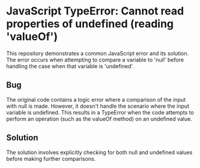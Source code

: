 # JavaScript TypeError: Cannot read properties of undefined (reading 'valueOf')

This repository demonstrates a common JavaScript error and its solution. The error occurs when attempting to compare a variable to 'null' before handling the case when that variable is 'undefined'.

## Bug
The original code contains a logic error where a comparison of the input with null is made. However, it doesn't handle the scenario where the input variable is undefined. This results in a TypeError when the code attempts to perform an operation (such as the valueOf method) on an undefined value.

## Solution
The solution involves explicitly checking for both null and undefined values before making further comparisons.